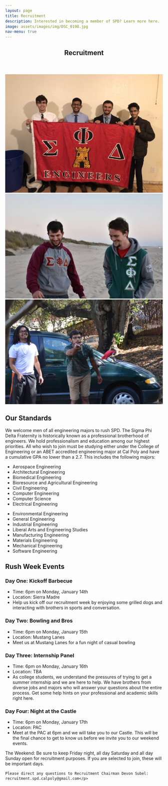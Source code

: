 ```yaml
---
layout: page
title: Recruitment
description: Interested in becoming a member of SPD? Learn more here.
image: assets/images/img/DSC_0198.jpg
nav-menu: true
---
```


<!-- Main -->
<div id="main" class="alt">

<!-- One -->
<section id="one">
	<div class="inner">
		<header class="major">
			<h1>Recruitment</h1>
		</header>

<!-- Content -->
<div class="box alt">
	<div class="row 50% uniform">
		<div class="4u"><span class="image fit"><img src="assets/images/img/theta.JPG" alt="" /></span></div>
		<div class="4u"><span class="image fit"><img src="assets/images/img/beach2.jpg" alt="" /></span></div>
		<div class="4u$"><span class="image fit"><img src="assets/images/img/DSC_0294.jpg" alt="" /></span></div>
	</div>
</div>


<h2 id="content">Our Standards</h2>
<p>We welcome men of all engineering majors to rush SPD. The Sigma Phi Delta Fraternity is historically known as a professional brotherhood of engineers. We hold professionalism and education among our highest priorities. All who wish to join must be studying either under the College of Engineering or an ABET accredited engineering major at Cal Poly and have a cumulative GPA no lower than a 2.7. This includes the following majors:
</p>

<div class="row">
	<div class="6u 12u$(small)">
		<ul>
			<li>Aerospace Engineering</li>
			<li>Architectural Engineering</li>
			<li>Biomedical Engineering</li>
			<li>Bioresource and Agricultural Engineering</li>
			<li>Civil Engineering</li>
			<li>Computer Engineering</li>
			<li>Computer Science</li>
			<li>Electrical Engineering</li>
		</ul>
	</div>
	<div class="6u 12u$(small)">
		<ul>
			<li>Environmental Engineering</li>
			<li>General Engineering</li>
			<li>Industrial Engineering</li>
			<li>Liberal Arts and Engineering Studies</li>
			<li>Manufacturing Engineering</li>
			<li>Materials Engineering</li>
			<li>Mechanical Engineering</li>
			<li>Software Engineering</li>
		</ul>
	</div>
</div>

<h2>Rush Week Events</h2>
<div class="row">
	<div>
		<h3>Day One: Kickoff Barbecue</h3>
		<ul>
			<li>Time: 6pm on Monday, January 14th</li>
			<li>Location: Sierra Madre</li>
			<li>Help us kick off our recruitment week by enjoying some grilled dogs and interacting with brothers in sports and conversation.</li>
		</ul>
	</div>
	<div>
		<h3>Day Two: Bowling and Bros</h3>
		<ul>
			<li>Time: 6pm on Monday, January 15th</li>
			<li>Location: Mustang Lanes </li>
			<li>Meet us at Mustang Lanes for a fun night of casual bowling</li>
		</ul>
	</div>
	<div>
		<h3>Day Three: Internship Panel</h3>
		<ul>
			<li>Time: 6pm on Monday, January 16th</li>
			<li>Location: TBA</li>
			<li>As college students, we understand the pressures of trying to get a summer internship and we are here to help. We have brothers from diverse jobs and majors who will answer your questions about the entire process. Get some help hints on your professional and academic skills right here.</li>
		</ul>
	</div>
	<div>
		<h3>Day Four: Night at the Castle</h3>
		<ul>
			<li>Time: 6pm on Monday, January 17th</li>
			<li>Location: PAC</li>
			<li>Meet at the PAC at 6pm and we will take you to our Castle. This will be the final chance to get to know us before we invite you to our weekend events.</li>
		</ul>
	</div>
	<p>The Weekend: Be sure to keep Friday night, all day Saturday and all day Sunday open for recruitment purposes. If you are selected to join, these will be important days.

	Please direct any questions to Recruitment Chairman Devon Subel: recruitment.spd.calpoly@gmail.com</p>
</div>

</div>
</section>

</div>
